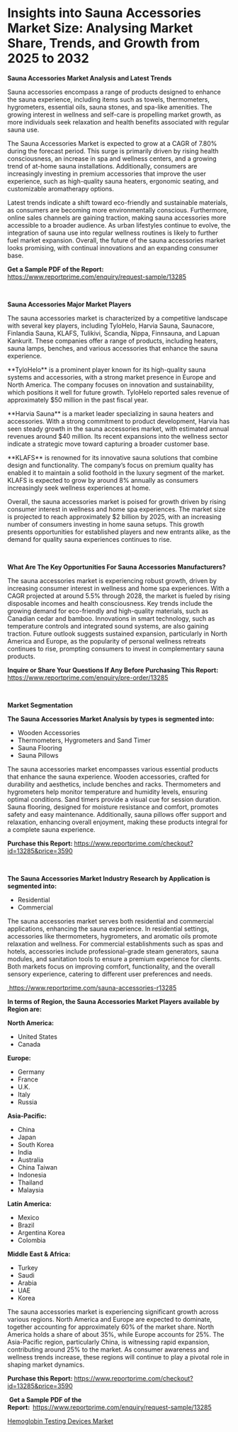 <p><h1>Insights into Sauna Accessories Market Size: Analysing Market Share, Trends, and Growth from 2025 to 2032</h1></p><p><strong>Sauna Accessories Market Analysis and Latest Trends</strong></p>
<p><p>Sauna accessories encompass a range of products designed to enhance the sauna experience, including items such as towels, thermometers, hygrometers, essential oils, sauna stones, and spa-like amenities. The growing interest in wellness and self-care is propelling market growth, as more individuals seek relaxation and health benefits associated with regular sauna use. </p><p>The Sauna Accessories Market is expected to grow at a CAGR of 7.80% during the forecast period. This surge is primarily driven by rising health consciousness, an increase in spa and wellness centers, and a growing trend of at-home sauna installations. Additionally, consumers are increasingly investing in premium accessories that improve the user experience, such as high-quality sauna heaters, ergonomic seating, and customizable aromatherapy options.</p><p>Latest trends indicate a shift toward eco-friendly and sustainable materials, as consumers are becoming more environmentally conscious. Furthermore, online sales channels are gaining traction, making sauna accessories more accessible to a broader audience. As urban lifestyles continue to evolve, the integration of sauna use into regular wellness routines is likely to further fuel market expansion. Overall, the future of the sauna accessories market looks promising, with continual innovations and an expanding consumer base.</p></p>
<p><strong>Get a Sample PDF of the Report:&nbsp;</strong> <a href="https://www.reportprime.com/enquiry/request-sample/13285?utm_campaign=2770&utm_medium=2&utm_source=Github&utm_content=ia&utm_term=20032025&utm_id=sauna-accessories">https://www.reportprime.com/enquiry/request-sample/13285</a></p>
<p>&nbsp;</p>
<p><strong>Sauna Accessories Major Market Players</strong></p>
<p><p>The sauna accessories market is characterized by a competitive landscape with several key players, including TyloHelo, Harvia Sauna, Saunacore, Finlandia Sauna, KLAFS, Tulikivi, Scandia, Nippa, Finnsauna, and Lapuan Kankurit. These companies offer a range of products, including heaters, sauna lamps, benches, and various accessories that enhance the sauna experience.</p><p>**TyloHelo** is a prominent player known for its high-quality sauna systems and accessories, with a strong market presence in Europe and North America. The company focuses on innovation and sustainability, which positions it well for future growth. TyloHelo reported sales revenue of approximately $50 million in the past fiscal year.</p><p>**Harvia Sauna** is a market leader specializing in sauna heaters and accessories. With a strong commitment to product development, Harvia has seen steady growth in the sauna accessories market, with estimated annual revenues around $40 million. Its recent expansions into the wellness sector indicate a strategic move toward capturing a broader customer base.</p><p>**KLAFS** is renowned for its innovative sauna solutions that combine design and functionality. The company’s focus on premium quality has enabled it to maintain a solid foothold in the luxury segment of the market. KLAFS is expected to grow by around 8% annually as consumers increasingly seek wellness experiences at home.</p><p>Overall, the sauna accessories market is poised for growth driven by rising consumer interest in wellness and home spa experiences. The market size is projected to reach approximately $2 billion by 2025, with an increasing number of consumers investing in home sauna setups. This growth presents opportunities for established players and new entrants alike, as the demand for quality sauna experiences continues to rise.</p></p>
<p>&nbsp;</p>
<p><strong>What Are The Key Opportunities For Sauna Accessories Manufacturers?</strong></p>
<p><p>The sauna accessories market is experiencing robust growth, driven by increasing consumer interest in wellness and home spa experiences. With a CAGR projected at around 5.5% through 2028, the market is fueled by rising disposable incomes and health consciousness. Key trends include the growing demand for eco-friendly and high-quality materials, such as Canadian cedar and bamboo. Innovations in smart technology, such as temperature controls and integrated sound systems, are also gaining traction. Future outlook suggests sustained expansion, particularly in North America and Europe, as the popularity of personal wellness retreats continues to rise, prompting consumers to invest in complementary sauna products.</p></p>
<p><strong>Inquire or Share Your Questions If Any Before Purchasing This Report:</strong> <a href="https://www.reportprime.com/enquiry/pre-order/13285?utm_campaign=2770&utm_medium=2&utm_source=Github&utm_content=ia&utm_term=20032025&utm_id=sauna-accessories">https://www.reportprime.com/enquiry/pre-order/13285</a></p>
<p>&nbsp;</p>
<p><strong>Market Segmentation</strong></p>
<p><strong>The Sauna Accessories Market Analysis by types is segmented into:</strong></p>
<p><ul><li>Wooden Accessories</li><li>Thermometers, Hygrometers and Sand Timer</li><li>Sauna Flooring</li><li>Sauna Pillows</li></ul></p>
<p><p>The sauna accessories market encompasses various essential products that enhance the sauna experience. Wooden accessories, crafted for durability and aesthetics, include benches and racks. Thermometers and hygrometers help monitor temperature and humidity levels, ensuring optimal conditions. Sand timers provide a visual cue for session duration. Sauna flooring, designed for moisture resistance and comfort, promotes safety and easy maintenance. Additionally, sauna pillows offer support and relaxation, enhancing overall enjoyment, making these products integral for a complete sauna experience.</p></p>
<p><strong>Purchase this Report:&nbsp;</strong><a href="https://www.reportprime.com/checkout?id=13285&price=3590&utm_campaign=2770&utm_medium=2&utm_source=Github&utm_content=ia&utm_term=20032025&utm_id=sauna-accessories">https://www.reportprime.com/checkout?id=13285&price=3590</a></p>
<p>&nbsp;</p>
<p><strong>The Sauna Accessories Market Industry Research by Application is segmented into:</strong></p>
<p><ul><li>Residential</li><li>Commercial</li></ul></p>
<p><p>The sauna accessories market serves both residential and commercial applications, enhancing the sauna experience. In residential settings, accessories like thermometers, hygrometers, and aromatic oils promote relaxation and wellness. For commercial establishments such as spas and hotels, accessories include professional-grade steam generators, sauna modules, and sanitation tools to ensure a premium experience for clients. Both markets focus on improving comfort, functionality, and the overall sensory experience, catering to different user preferences and needs.</p></p>
<p><a href="https://www.reportprime.com/sauna-accessories-r13285?utm_campaign=2770&utm_medium=2&utm_source=Github&utm_content=ia&utm_term=20032025&utm_id=sauna-accessories">&nbsp;https://www.reportprime.com/sauna-accessories-r13285</a></p>
<p><strong>In terms of Region, the Sauna Accessories Market Players available by Region are:</strong></p>
<p>
    <p> <strong> North America: </strong>
        <ul>
            <li>United States</li>
            <li>Canada</li>
        </ul>
        </p> 
    <p> <strong> Europe: </strong>
        <ul>
            <li>Germany</li>
            <li>France</li>
            <li>U.K.</li>
            <li>Italy</li>
            <li>Russia</li>
        </ul>
        </p> 
    <p> <strong> Asia-Pacific: </strong>
        <ul>
            <li>China</li>
            <li>Japan</li>
            <li>South Korea</li>
            <li>India</li>
            <li>Australia</li>
            <li>China Taiwan</li>
            <li>Indonesia</li>
            <li>Thailand</li>
            <li>Malaysia</li>
        </ul>
        </p> 
    <p> <strong> Latin America: </strong>
        <ul>
            <li>Mexico</li>
            <li>Brazil</li>
            <li>Argentina Korea</li>
            <li>Colombia</li>
        </ul>
        </p> 
    <p> <strong> Middle East & Africa: </strong>
        <ul>
            <li>Turkey</li>
            <li>Saudi</li>
            <li>Arabia</li>
            <li>UAE</li>
            <li>Korea</li>
        </ul>
    </p>
    </p>
<p><p>The sauna accessories market is experiencing significant growth across various regions. North America and Europe are expected to dominate, together accounting for approximately 60% of the market share. North America holds a share of about 35%, while Europe accounts for 25%. The Asia-Pacific region, particularly China, is witnessing rapid expansion, contributing around 25% to the market. As consumer awareness and wellness trends increase, these regions will continue to play a pivotal role in shaping market dynamics.</p></p>
<p><strong>Purchase this Report: </strong><a href="https://www.reportprime.com/checkout?id=13285&price=3590&utm_campaign=2770&utm_medium=2&utm_source=Github&utm_content=ia&utm_term=20032025&utm_id=sauna-accessories">https://www.reportprime.com/checkout?id=13285&price=3590</a></p>
<p>&nbsp;<strong>Get a Sample PDF of the Report:&nbsp;&nbsp;</strong><a href="https://www.reportprime.com/enquiry/request-sample/13285?utm_campaign=2770&utm_medium=2&utm_source=Github&utm_content=ia&utm_term=20032025&utm_id=sauna-accessories">https://www.reportprime.com/enquiry/request-sample/13285</a></p>
<p><strong></strong></p>
<p><p><a href="https://github.com/berbelsagwan/Market-Research-Report-List-1/blob/main/hemoglobin-testing-devices-market.md?utm_campaign=2770&utm_medium=2&utm_source=Github&utm_content=ia&utm_term=20032025&utm_id=sauna-accessories">Hemoglobin Testing Devices Market</a></p></p>